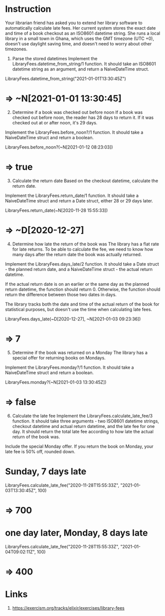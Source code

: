# Instruction
Your librarian friend has asked you to extend her library software to automatically calculate late fees. Her current system stores the exact date and time of a book checkout as an ISO8601 datetime string. She runs a local library in a small town in Ghana, which uses the GMT timezone (UTC +0), doesn't use daylight saving time, and doesn't need to worry about other timezones.

1. Parse the stored datetimes
Implement the LibraryFees.datetime_from_string/1 function. It should take an ISO8601 datetime string as an argument, and return a NaiveDateTime struct.

LibraryFees.datetime_from_string("2021-01-01T13:30:45Z")
# => ~N[2021-01-01 13:30:45]
2. Determine if a book was checked out before noon
If a book was checked out before noon, the reader has 28 days to return it. If it was checked out at or after noon, it's 29 days.

Implement the LibraryFees.before_noon?/1 function. It should take a NaiveDateTime struct and return a boolean.

LibraryFees.before_noon?(~N[2021-01-12 08:23:03])
# => true
3. Calculate the return date
Based on the checkout datetime, calculate the return date.

Implement the LibraryFees.return_date/1 function. It should take a NaiveDateTime struct and return a Date struct, either 28 or 29 days later.

LibraryFees.return_date(~N[2020-11-28 15:55:33])
# => ~D[2020-12-27]
4. Determine how late the return of the book was
The library has a flat rate for late returns. To be able to calculate the fee, we need to know how many days after the return date the book was actually returned.

Implement the LibraryFees.days_late/2 function. It should take a Date struct - the planned return date, and a NaiveDateTime struct - the actual return datetime.

If the actual return date is on an earlier or the same day as the planned return datetime, the function should return 0. Otherwise, the function should return the difference between those two dates in days.

The library tracks both the date and time of the actual return of the book for statistical purposes, but doesn't use the time when calculating late fees.

LibraryFees.days_late(~D[2020-12-27], ~N[2021-01-03 09:23:36])
# => 7
5. Determine if the book was returned on a Monday
The library has a special offer for returning books on Mondays.

Implement the LibraryFees.monday?/1 function. It should take a NaiveDateTime struct and return a boolean.

LibraryFees.monday?(~N[2021-01-03 13:30:45Z])
# => false
6. Calculate the late fee
Implement the LibraryFees.calculate_late_fee/3 function. It should take three arguments - two ISO8601 datetime strings, checkout datetime and actual return datetime, and the late fee for one day. It should return the total late fee according to how late the actual return of the book was.

Include the special Monday offer. If you return the book on Monday, your late fee is 50% off, rounded down.

# Sunday, 7 days late
LibraryFees.calculate_late_fee("2020-11-28T15:55:33Z", "2021-01-03T13:30:45Z", 100)
# => 700

# one day later, Monday, 8 days late
LibraryFees.calculate_late_fee("2020-11-28T15:55:33Z", "2021-01-04T09:02:11Z", 100)
# => 400

# Links
1. https://exercism.org/tracks/elixir/exercises/library-fees